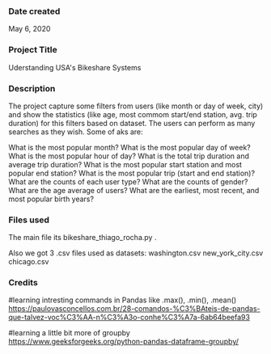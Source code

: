 ### Date created
May 6, 2020

### Project Title
Uderstanding USA's Bikeshare Systems

### Description
The project capture some filters from users (like month or day of week, city) and show the statistics (like age, most commom start/end station, avg. trip duration) for this filters based on dataset.
The users can perform as many searches as they wish.
Some of aks are:

What is the most popular month?
What is the most popular day of week?
What is the most popular hour of day?
What is the total trip duration and average trip duration?
What is the most popular start station and most popular end station?
What is the most popular trip (start and end station)?
What are the counts of each user type?
What are the counts of gender?
What are the age average of users?
What are the earliest, most recent, and most popular birth years?


### Files used
The main file its bikeshare_thiago_rocha.py .

Also we got 3 .csv files used as datasets:
washington.csv
new_york_city.csv
chicago.csv


### Credits
#learning intresting commands in Pandas like .max(), .min(), .mean()
https://paulovasconcellos.com.br/28-comandos-%C3%BAteis-de-pandas-que-talvez-voc%C3%AA-n%C3%A3o-conhe%C3%A7a-6ab64beefa93

#learning a little bit more of groupby 
https://www.geeksforgeeks.org/python-pandas-dataframe-groupby/
